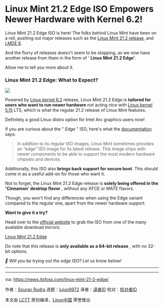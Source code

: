 [#]: subject: "Linux Mint 21.2 Edge ISO Empowers Newer Hardware with Kernel 6.2!"
[#]: via: "https://news.itsfoss.com/linux-mint-21-2-edge/"
[#]: author: "Sourav Rudra https://news.itsfoss.com/author/sourav/"
[#]: collector: "lujun9972/lctt-scripts-1693450080"
[#]: translator: " "
[#]: reviewer: " "
[#]: publisher: " "
[#]: url: " "

Linux Mint 21.2 Edge ISO Empowers Newer Hardware with Kernel 6.2!
======
Linux Mint 21.2 Edge ISO is here!
The folks behind Linux Mint have been on a roll, pushing out major releases such as the [Linux Mint 21.2 release][1], and [LMDE 6][2].

And the flurry of releases doesn't seem to be stopping, as we now have another release from them in the form of ' **Linux Mint 21.2 Edge'**.

Allow me to tell you more about it.

### Linux Mint 21.2 Edge: What to Expect?

![][3]

Powered by [Linux kernel 6.2][4] release, Linux Mint 21.2 Edge is **tailored for users who want to run newer hardware** not acting nice with [Linux kernel 5.15][5] LTS, which is what the regular 21.2 release of Linux Mint features.

Definitely a good Linux distro option for Intel Arc graphics users now!

If you are curious about the " _Edge_ " ISO, here's what the [documentation][6] says:

> In addition to its regular ISO images, Linux Mint sometimes provides an “edge” ISO image for its latest release. This image ships with newer components to be able to support the most modern hardware chipsets and devices.

Additionally, this ISO also **brings back support for secure boot**. This should come in as a useful add-on for those who want it.

Not to forget, the Linux Mint 21.2 Edge release is **solely being offered in the 'Cinnamon' desktop flavor** , without any XFCE or MATE flavors.

Though, you won't find any differences when using the Edge variant compared to the regular one, apart from the newer hardware support.

**Want to give it a try?**

Head over to the [official website][7] to grab the ISO from one of the many available download mirrors.

[Linux Mint 21.2 Edge][7]

Do note that this release is **only available as a 64-bit release** , with no 32-bit options.

_💬 Will you be trying out the edge ISO? Let us know below!_

* * *

--------------------------------------------------------------------------------

via: https://news.itsfoss.com/linux-mint-21-2-edge/

作者：[Sourav Rudra][a]
选题：[lujun9972][b]
译者：[译者ID](https://github.com/译者ID)
校对：[校对者ID](https://github.com/校对者ID)

本文由 [LCTT](https://github.com/LCTT/TranslateProject) 原创编译，[Linux中国](https://linux.cn/) 荣誉推出

[a]: https://news.itsfoss.com/author/sourav/
[b]: https://github.com/lujun9972
[1]: https://news.itsfoss.com/linux-mint-21-2/
[2]: https://news.itsfoss.com/lmde-6/
[3]: https://news.itsfoss.com/content/images/2023/10/LinuxMint_21.2_Edge.png
[4]: https://news.itsfoss.com/linux-kernel-6-2-release/
[5]: https://news.itsfoss.com/linux-kernel-5-15-release/
[6]: https://linuxmint-user-guide.readthedocs.io/en/latest/edge.html
[7]: https://www.linuxmint.com/edition.php?id=310

